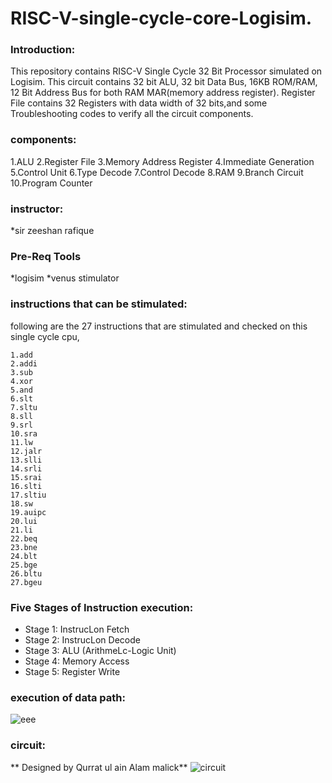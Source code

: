 # RISC-V-single-cycle-core-Logisim.
### Introduction:
This repository contains RISC-V Single Cycle 32 Bit Processor simulated on Logisim. This circuit contains 32 bit ALU, 32 bit Data Bus, 16KB ROM/RAM, 12 Bit Address Bus for both RAM MAR(memory address register). Register File contains 32 Registers with data width of 32 bits,and some Troubleshooting codes to verify all the circuit components.
### components:
1.ALU
2.Register File
3.Memory Address Register
4.Immediate Generation
5.Control Unit
6.Type Decode
7.Control Decode
8.RAM
9.Branch Circuit
10.Program Counter
### instructor:
*sir zeeshan rafique
### Pre-Req Tools
*logisim
*venus stimulator
### instructions that can be stimulated:
following are the 27 instructions that are stimulated and checked on this single cycle cpu,

    1.add
    2.addi
    3.sub
    4.xor
    5.and
    6.slt
    7.sltu
    8.sll
    9.srl
    10.sra
    11.lw
    12.jalr
    13.slli
    14.srli
    15.srai
    16.slti
    17.sltiu
    18.sw
    19.auipc
    20.lui
    21.li
    22.beq
    23.bne
    24.blt
    25.bge
    26.bltu
    27.bgeu
   ### Five Stages of Instruction execution:
   * Stage 1: InstrucLon Fetch 
   * Stage 2: InstrucLon Decode 
   * Stage 3: ALU (ArithmeLc-Logic Unit) 
   * Stage 4: Memory Access 
   * Stage 5: Register Write 
   ### execution of data path:
   ![eee](https://user-images.githubusercontent.com/81563886/113519217-3b7aa280-95a4-11eb-85c1-4af40a648503.png)


### circuit:
** Designed by Qurrat ul ain Alam malick**
![circuit](https://user-images.githubusercontent.com/81563886/113519317-da9f9a00-95a4-11eb-8cba-889934314b95.png)
